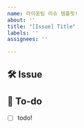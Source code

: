 ```yaml
---
name: 라이옹팀 이슈 템플릿!
about: ''
title: "[Issue] Title"
labels: ''
assignees: ''

---
```


## 🛠 Issue

<!-- 이슈에 대해 간략하게 설명해주세요 -->

## 📝 To-do

<!-- 진행할 작업에 대해 적어주세요 -->

- [ ] todo!

